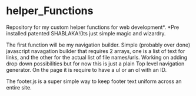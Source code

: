 # helper_Functions
Repository for my custom helper functions for web development*.
*Pre installed patented SHABLAKA!(Its just simple magic and wizardry.

The first function will be my navigation builder. Simple (probably over done) javascript navagation builder that requires 2 arrays, one is a list of  text for links, and the other for the actual list of file names/urls. 
Working on adding drop down possibilities but for now this is just a plain Top level navigation generator. On the page it is require to have a ul or an ol with an ID.

The footer.js is a super simple way to keep footer text uniform across an entire site. 

